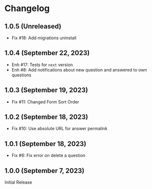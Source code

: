 Changelog
=========

1.0.5 (Unreleased)
--------------------------
- Fix #18: Add migrations uninstall

1.0.4 (September 22, 2023)
--------------------------
- Enh #17: Tests for `next` version
- Enh #8: Add notifications about new question and answered to own questions

1.0.3 (September 19, 2023)
--------------------------
- Fix #11: Changed Form Sort Order

1.0.2 (September 18, 2023)
--------------------------
- Fix #10: Use absolute URL for answer permalink

1.0.1 (September 18, 2023)
--------------------------
- Fix #6: Fix error on delete a question

1.0.0 (September 7, 2023)
-------------------------

Initial Release
